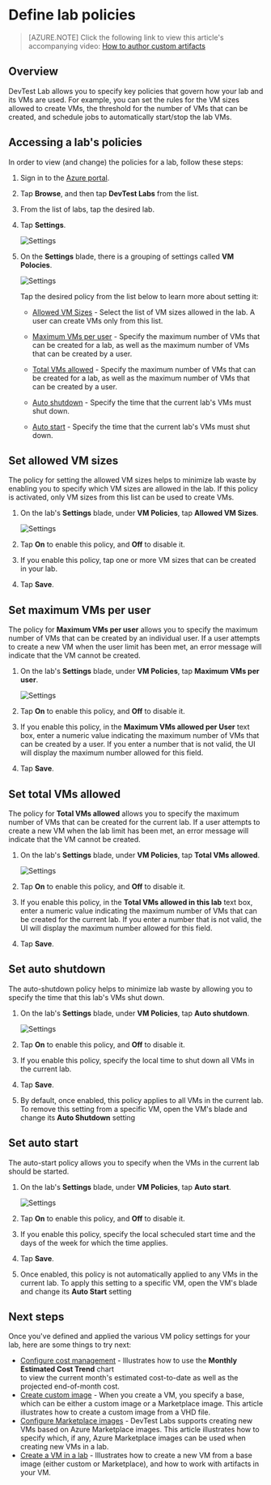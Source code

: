 <properties
	pageTitle="Define lab policies | Microsoft Azure"
	description="Learn how to define lab policies such as VM sizes, maximum VMs per user, and shutdown automation."
	services="devtest-lab,virtual-machines"
	documentationCenter="na"
	authors="tomarcher"
	manager="douge"
	editor=""/>

<tags
	ms.service="devtest-lab"
	ms.workload="na"
	ms.tgt_pltfrm="na"
	ms.devlang="na"
	ms.topic="article"
	ms.date="04/18/2016"
	ms.author="tarcher"/>

# Define lab policies

> [AZURE.NOTE] Click the following link to view this article's accompanying video: [How to author custom artifacts](/documentation/videos/how-to-set-vm-policies-in-a-devtest-lab) 

## Overview

DevTest Lab allows you to specify key policies that govern how your lab and its VMs are used. 
For example, you can set the rules for the VM sizes allowed to create VMs, the threshold for the number of VMs that can be created, and schedule jobs to automatically start/stop the lab VMs. 

## Accessing a lab's policies

In order to view (and change) the policies for a lab, follow these steps:

1. Sign in to the [Azure portal](https://portal.azure.com).

1. Tap **Browse**, and then tap **DevTest Labs** from the list.

1. From the list of labs, tap the desired lab.   

1. Tap **Settings**.

	![Settings](./media/devtest-lab-set-lab-policy/lab-blade-settings.png)

1. On the **Settings** blade, there is a grouping of settings called **VM Polocies**. 

	![Settings](./media/devtest-lab-set-lab-policy/policies.png)

	Tap the desired policy from the list below to learn more about setting it:

	- [Allowed VM Sizes](#set-allowed-vm-sizes) - Select the list of VM sizes allowed in the lab. A user can create VMs only from this list.

	- [Maximum VMs per user](#set-maximum-vms-per-user) - Specify the maximum number of VMs that can be created for a lab, as well as the maximum number of VMs that can be created by a user. 

	- [Total VMs allowed](#set-total-vms-allowed) - Specify the maximum number of VMs that can be created for a lab, as well as the maximum number of VMs that can be created by a user. 

	- [Auto shutdown](#set-auto-shutdown) - Specify the time that the current lab's VMs must shut down.

	- [Auto start](#set-auto-start) - Specify the time that the current lab's VMs must shut down.

## Set allowed VM sizes

The policy for setting the allowed VM sizes helps to minimize lab waste by enabling you to specify which VM sizes are allowed in the lab. If this policy is activated, only VM sizes from this list can be used to create VMs.

1. On the lab's **Settings** blade, under **VM Policies**, tap **Allowed VM Sizes**.

	![Settings](./media/devtest-lab-set-lab-policy/allowed-vm-sizes.png)
 
1. Tap **On** to enable this policy, and **Off** to disable it.

1. If you enable this policy, tap one or more VM sizes that can be created in your lab.

1. Tap **Save**.

## Set maximum VMs per user

The policy for **Maximum VMs per user** allows you to specify the maximum number of VMs that can be created by an individual user. 
If a user attempts to create a new VM when the user limit has been met, an error message will indicate that the VM cannot be created. 

1. On the lab's **Settings** blade, under **VM Policies**, tap **Maximum VMs per user**.

	![Settings](./media/devtest-lab-set-lab-policy/max-vms-per-user.png)

1. Tap **On** to enable this policy, and **Off** to disable it.

1. If you enable this policy, in the **Maximum VMs allowed per User** text box, enter a numeric value indicating the maximum number of VMs that can be created by a user. 
If you enter a number that is not valid, the UI will display the maximum number allowed for this field.

1. Tap **Save**.

## Set total VMs allowed

The policy for **Total VMs allowed** allows you to specify the maximum number of VMs that can be created for the current lab. 
If a user attempts to create a new VM when the lab limit has been met, an error message will indicate that the VM cannot be created. 

1. On the lab's **Settings** blade, under **VM Policies**, tap **Total VMs allowed**.

	![Settings](./media/devtest-lab-set-lab-policy/total-vms-allowed.png)

1. Tap **On** to enable this policy, and **Off** to disable it.

1. If you enable this policy, in the **Total VMs allowed in this lab** text box, enter a numeric value indicating the maximum number of VMs that can be created for the current lab. 
If you enter a number that is not valid, the UI will display the maximum number allowed for this field.

1. Tap **Save**.

## Set auto shutdown

The auto-shutdown policy helps to minimize lab waste by allowing you to specify the time that this lab's VMs shut down.

1. On the lab's **Settings** blade, under **VM Policies**, tap **Auto shutdown**.

	![Settings](./media/devtest-lab-set-lab-policy/auto-shutdown.png)

1. Tap **On** to enable this policy, and **Off** to disable it.

1. If you enable this policy, specify the local time to shut down all VMs in the current lab.

1. Tap **Save**.

1. By default, once enabled, this policy applies to all VMs in the current lab. To remove this setting from a specific VM, open the VM's blade and change its **Auto Shutdown** setting 

## Set auto start

The auto-start policy allows you to specify when the VMs in the current lab should be started.  

1. On the lab's **Settings** blade, under **VM Policies**, tap **Auto start**.

	![Settings](./media/devtest-lab-set-lab-policy/auto-start.png)

1. Tap **On** to enable this policy, and **Off** to disable it.

1. If you enable this policy, specify the local scheculed start time and the days of the week for which the time applies. 

1. Tap **Save**.

1. Once enabled, this policy is not automatically applied to any VMs in the current lab. To apply this setting to a specific VM, open the VM's blade and change its **Auto Start** setting 

## Next steps

Once you've defined and applied the various VM policy settings for your lab, here are some things to try next:

- [Configure cost management](./devtest-lab-configure-cost-management.md) - Illustrates how to use the **Monthly Estimated Cost Trend** chart  
to view the current month's estimated cost-to-date as well as the projected end-of-month cost.
- [Create custom image](./devtest-lab-create-template.md) - When you create a VM, you specify a base, which can be either a custom image or a Marketplace image. This article illustrates
how to create a custom image from a VHD file.
- [Configure Marketplace images](./devtest-lab-configure-marketplace-images.md) - DevTest Labs supports creating new VMs based on Azure Marketplace images. This article
illustrates how to specify which, if any, Azure Marketplace images can be used when creating new VMs in a lab.
- [Create a VM in a lab](./devtest-lab-add-vm-with-artifacts.md) - Illustrates how to create a new VM from a base image (either custom or Marketplace), and how to work with
artifacts in your VM.